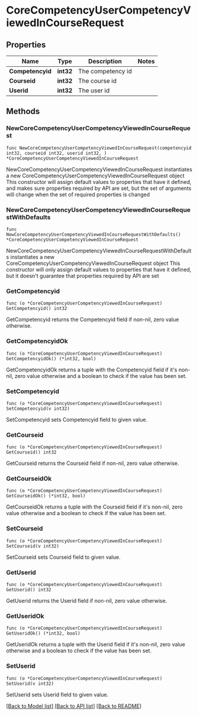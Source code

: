 # CoreCompetencyUserCompetencyViewedInCourseRequest

## Properties

Name | Type | Description | Notes
------------ | ------------- | ------------- | -------------
**Competencyid** | **int32** | The competency id | 
**Courseid** | **int32** | The course id | 
**Userid** | **int32** | The user id | 

## Methods

### NewCoreCompetencyUserCompetencyViewedInCourseRequest

`func NewCoreCompetencyUserCompetencyViewedInCourseRequest(competencyid int32, courseid int32, userid int32, ) *CoreCompetencyUserCompetencyViewedInCourseRequest`

NewCoreCompetencyUserCompetencyViewedInCourseRequest instantiates a new CoreCompetencyUserCompetencyViewedInCourseRequest object
This constructor will assign default values to properties that have it defined,
and makes sure properties required by API are set, but the set of arguments
will change when the set of required properties is changed

### NewCoreCompetencyUserCompetencyViewedInCourseRequestWithDefaults

`func NewCoreCompetencyUserCompetencyViewedInCourseRequestWithDefaults() *CoreCompetencyUserCompetencyViewedInCourseRequest`

NewCoreCompetencyUserCompetencyViewedInCourseRequestWithDefaults instantiates a new CoreCompetencyUserCompetencyViewedInCourseRequest object
This constructor will only assign default values to properties that have it defined,
but it doesn't guarantee that properties required by API are set

### GetCompetencyid

`func (o *CoreCompetencyUserCompetencyViewedInCourseRequest) GetCompetencyid() int32`

GetCompetencyid returns the Competencyid field if non-nil, zero value otherwise.

### GetCompetencyidOk

`func (o *CoreCompetencyUserCompetencyViewedInCourseRequest) GetCompetencyidOk() (*int32, bool)`

GetCompetencyidOk returns a tuple with the Competencyid field if it's non-nil, zero value otherwise
and a boolean to check if the value has been set.

### SetCompetencyid

`func (o *CoreCompetencyUserCompetencyViewedInCourseRequest) SetCompetencyid(v int32)`

SetCompetencyid sets Competencyid field to given value.


### GetCourseid

`func (o *CoreCompetencyUserCompetencyViewedInCourseRequest) GetCourseid() int32`

GetCourseid returns the Courseid field if non-nil, zero value otherwise.

### GetCourseidOk

`func (o *CoreCompetencyUserCompetencyViewedInCourseRequest) GetCourseidOk() (*int32, bool)`

GetCourseidOk returns a tuple with the Courseid field if it's non-nil, zero value otherwise
and a boolean to check if the value has been set.

### SetCourseid

`func (o *CoreCompetencyUserCompetencyViewedInCourseRequest) SetCourseid(v int32)`

SetCourseid sets Courseid field to given value.


### GetUserid

`func (o *CoreCompetencyUserCompetencyViewedInCourseRequest) GetUserid() int32`

GetUserid returns the Userid field if non-nil, zero value otherwise.

### GetUseridOk

`func (o *CoreCompetencyUserCompetencyViewedInCourseRequest) GetUseridOk() (*int32, bool)`

GetUseridOk returns a tuple with the Userid field if it's non-nil, zero value otherwise
and a boolean to check if the value has been set.

### SetUserid

`func (o *CoreCompetencyUserCompetencyViewedInCourseRequest) SetUserid(v int32)`

SetUserid sets Userid field to given value.



[[Back to Model list]](../README.md#documentation-for-models) [[Back to API list]](../README.md#documentation-for-api-endpoints) [[Back to README]](../README.md)


